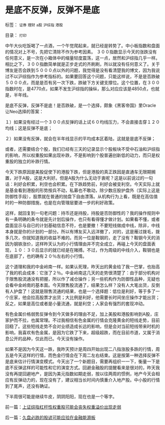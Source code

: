 # 是底不反弹，反弹不是底

标签： `证券` `理财` `a股` `沪综指` `港股` 

目录： `打印`

中午大伙吃饭喝了一点酒，一个午觉爬起来，就已经是转势了。中小板指数和盘面的情况对上不号，先把它清除不作为参考因素。
３００指数显示今天的涨跌没有任何意义，是一次在小箱体中的缩量轻度震荡，这一点，居然和沪综指几乎一样。相比之下，３００指数简单就是正步走式的齐刷刷，所以就没有任何意义了。关于博友是否会跌到５０００点以外的问题，我觉得是没有看清楚我的博文，因为我说过不以沪综指作为参考指标的。如果要回答这个问题，只能这样说，不是是否跌破５０００点，而是是否有另一次下跌，跌破下方关键支撑位。这个位置，在３００指数时在，是4770点，如果不发生沪综指的操纵，那么对应应该是4850点，也就是，半年线。



是底不反弹，反弹不是底！是否跌破，是一个选择，颇象《黑客帝国》里Oracle让Neo选择的答案：

１）如果没有经过一个３００点反弹的话上试６０均线压力，不会直接击穿１２０均线；这是反弹不是底；

２）如果没有反弹，就会在半年线显示的平均成本区着陆，这就是是底不反弹；

或者，还需要结合个股，我们已经有三天的记录显示个股板块不受中石油和沪综指的影响，所以权重股如果出现补跌，不是影响到个股普遍创新低的动力，而只是权重股的独立的补跌行情。



今天下跌原因是美股促使下的港股下跌，但是港股的真正跌因是直通车无限期搁置，对于A股，这是大利好。但是A股为什么无动于衷呢？这是以前说过的一句话：利好会积累，利空也会积累。在下跌趋势前，利好会被变利空。今天实际上就是基金看到港股的形势按兵不动，私募也不敢动，除少数庄股护盘外（实际上这是防御性手段），股票就在普通的抛盘下自由漂落。从机构行为上看，既是在高估值时的一种防御措施，也是在向管理层要进一步的利好政策。



这样，就回复到一句老问题：持币还是持股，持股是否防御性的？我的操作规则中有一条明确的条令就是先计划后操作，也只有看得懂才做计划。如果看不懂，或者盘面显示与自已的计划基础信息不符，也是要撤！不要短线做成中线，除非，中线本身就是你的计划的一部分。所以有博友买入远洋撤了，对的，这是雁过拨毛，拨多几次，你就知道我的收益不难的。而另一位是鞍钢的，走了没有？鞍钢今天的消因为钢铁涨价，这样昨天认为的小行情理由并不完全成立，再碰上今天的盘面表现，１０：３０后显示的就已经是在赌搏。不过，作为周级的中线介入，鞍钢也是在底部了，也的确有２０％左右的小行情。



这个道理和我的中金岭南一样。如果认死理，昨天出的黄金给了我一巴掌，也抬高了我的机会成本：它涨了２％。中金岭南这几天的走势很清楚了：由于部分机构对于限售股流通没有把握，所以作了减仓操作；另一些机构作为防御性品种，无疑也会看中金岭南的基本面。今天限售股流通了，结果怎么样？没有人大笔出货，反倒有人护盘了！这就是限售流通的结果，也是一个选择题：低位是利好，等于多了一个庄家，他会拉高股票才出货；大比例是利好，他需要长时间坐庄操作才能出货；反之，如果是高位或者是小量流通，就是利空；人家会有强烈的套现冲动。



有色金属价格弱势反弹令到今天做多的理由不足，加上美股和港股影响到A股，庄家护而不拉，也属常理。不过我相信有色金属的行情会克隆黄金的短线走势，目前回稳了。这些短线走势不会对业绩造成长远的影响，但是会对当前短线带来时机的影响，我喜欢有色金属，是因为它跌了下来，超级超跌，而在目前市道，又属于消息公开的品种，仅此而已。今天没有操作。



如果不是因为今天这一跌，我昨天预计是周四开始出现二八指涨股多跌的行情，周五是今天这样的行情，而色金行情会在下周二左右结束。这是按第一种选择反弹不是底来估计行情演变模式。今天出了一个新题目，需要再组织一一下，衡量一下是底不反弹这样的可能性和它的演变方式。回避金融股的提醒看来是很对的，昨天我没有再提回避地产，是因为美元指数如期走弱，按以往两周的惯例，地产今天会相应有反弹动力的，现在没有了，建议相当长时间内慎重介入地产股。中小股的行情到了尾声，还没有确证。



下半周很可能是继续牛皮，阴阴阳阳，现在也是一个等字。











前一篇：[上证综指杠杆性权重股可能会丧失权重溢价出现走弱](../../../2007/11/21/上证综指杠杆性权重股可能会丧失权重溢价出现走弱.md)

后一篇：[久盘必跌的股谚可能应验在金融能源板](../../../2007/11/22/久盘必跌的股谚可能应验在金融能源板.md)